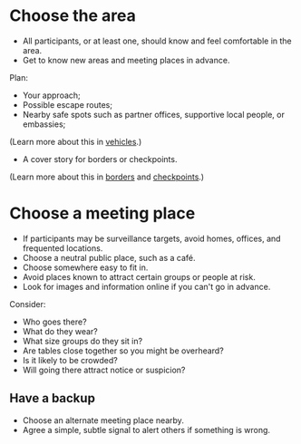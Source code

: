 [Title]: # (Location)
[Order]: # (1)

# Choose the area 

*	All participants, or at least one, should know and feel comfortable in the area. 
*	Get to know new areas and meeting places in advance. 

Plan:
*	Your approach;
*	Possible escape routes;
*	Nearby safe spots such as partner offices, supportive local people, or embassies;

(Learn more about this in [vehicles](umbrella://lesson/vehicles).)

*   A cover story for borders or checkpoints.

(Learn more about this in [borders](umbrella://lesson/borders) and [checkpoints](umbrella://lesson/checkpoints).)


# Choose a meeting place

*	If participants may be surveillance targets, avoid homes, offices, and frequented locations.  
*	Choose a neutral public place, such as a café. 
*	Choose somewhere easy to fit in.
*	Avoid places known to attract certain groups or people at risk. 
*	Look for images and information online if you can't go in advance.

Consider:

*   Who goes there?
*   What do they wear?
*   What size groups do they sit in?
*   Are tables close together so you might be overheard?
*   Is it likely to be crowded?
*   Will going there attract notice or suspicion?

## Have a backup

*	Choose an alternate meeting place nearby.
*	Agree a simple, subtle signal to alert others if something is wrong.
